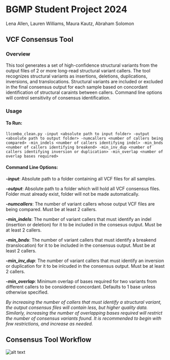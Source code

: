 # BGMP Student Project 2024

Lena Allen, Lauren Williams, Maura Kautz, Abraham Solomon

## VCF Consensus Tool

### Overview

This tool generates a set of high-confidence structural variants from the output files of 2 or more long-read structural variant callers. The tool recognizes structural variants as insertions, deletions, duplications, inversions, and translocations. Structural variants are included or excluded in the final consensus output for each sample based on concordant identification of structural caraints between callers. Command line options will control sensitivity of consensus identification.

### Usage

#### To Run:

```llcombo_clean.py -input <absolute path to input folder> -output <absolute path to output folder> -numcallers <number of callers being compared> -min_indels <number of callers identifying indel> -min_bnds <number of callers identifying breakend> -min_inv_dup <number of callers identifying inversion or duplication> -min_overlap <number of overlap bases required>```

#### Command Line Options:

***-input***: Absolute path to a folder containing all VCF files for all samples.

***-output***: Absolute path to a folder which will hold all VCF consensus files. Folder must already exist, folder will not be made automatically.

***-numcallers***: The number of variant callers whose output VCF files are being compared. Must be at least 2 callers.

***-min_indels***: The number of variant callers that must identify an indel (insertion or deletion) for it to be included in the consesus output. Must be at least 2 callers.

***-min_bnds***: The number of variant callers that must identify a breakend (translocation) for it to be included in the consensus output. Must be at least 2 callers.

***-min_inv_dup***: The number of variant callers that must identify an inversion or duplication for it to be inlcuded in the consensus output. Must be at least 2 callers.

***-min_overlap***: Minimum overlap of bases required for two variants from different callers to be considered concordant. Defaults to 1 base unless otherwise specified.

*By increasing the number of callers that must identify a structural variant, the output consensus files will contain less, but higher quality data. Similarly, increasing the number of overlapping bases required will restrict the number of consensus variants found. It is recommended to begin with few restrictions, and increase as needed.*

## Consensus Tool Workflow

![alt text](LLCOMBO_WORKFLOW2.png)
